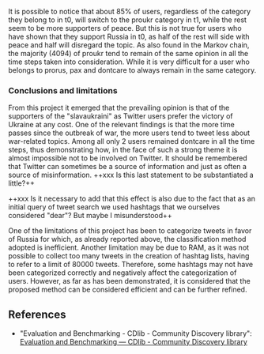 It is possible to notice that about 85% of users, regardless of the category they belong to in t0, will switch to the proukr category in t1, while the rest seem to be more supporters of peace. But this is not true for users who have shown that they support Russia in t0, as half of the rest will side with peace and half will disregard the topic.
As also found in the Markov chain, the majority (4094) of proukr tend to remain of the same opinion in all the time steps taken into consideration. While it is very difficult for a user who belongs to prorus, pax and dontcare to always remain in the same category.


### Conclusions and limitations
From this project it emerged that the prevailing opinion is that of the supporters of the "slavaukraini" as Twitter users prefer the victory of Ukraine at any cost. One of the relevant findings is that the more time passes since the outbreak of war, the more users tend to tweet less about war-related topics. Among all only 2 users remained dontcare in all the time steps, thus demonstrating how, in the face of such a strong theme it is almost impossible not to be involved on Twitter. It should be remembered that Twitter can sometimes be a source of information and just as often a source of misinformation. ++xxx Is this last statement to be substantiated a little?++

++xxx Is it necessary to add that this effect is also due to the fact that as an initial query of tweet search we used hashtags that we ourselves considered "dear"? But maybe I misunderstood++

One of the limitations of this project has been to categorize tweets in favor of Russia for which, as already reported above, the classification method adopted is inefficient.  Another limitation may be due to RAM, as it was not possible to collect too many tweets in the creation of hashtag lists, having to refer to a limit of 80000 tweets. Therefore, some hashtags may not have been categorized correctly and negatively affect the categorization of users. However, as far as has been demonstrated, it is considered that the proposed method can be considered efficient and can be further refined.
 
 
## References
- "Evaluation and Benchmarking - CDlib - Community Discovery library": [Evaluation and Benchmarking — CDlib - Community Discovery library](https://cdlib.readthedocs.io/en/latest/reference/evaluation.html)
